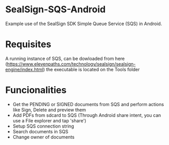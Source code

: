# SealSign-SQS-Android

Example use of the SealSign SDK Simple Queue Service (SQS) in Android.

# Requisites

A running instance of SQS, can be dowloaded from here (https://www.elevenpaths.com/technology/sealsign/sealsign-engine/index.html) the executable is located on the Tools folder

# Funcionalities

 * Get the PENDING or SIGNED documents from SQS and perform actions like Sign, Delete and preview them
 * Add PDFs from sdcard to SQS (Through Android share intent, you can use a File explorer and tap 'share')
 * Setup SQS connection string
 * Search documents in SQS
 * Change owner of documents
